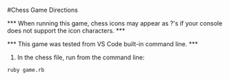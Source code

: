 #Chess Game Directions

*** When running this game, chess icons may appear as ?'s if your console does not support the icon characters. ***

*** This game was tested from VS Code built-in command line. ***

1. In the chess file, run from the command line:
```
ruby game.rb
```
